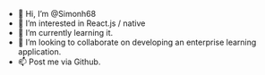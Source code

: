 - 👋 Hi, I’m @Simonh68
- 👀 I’m interested in React.js / native
- 🌱 I’m currently learning it.
- 💞️ I’m looking to collaborate on developing an enterprise learning application.
- 📫 Post me via Github.

<!---
Simonh68/Simonh68 is a ✨ special ✨ repository because its `README.md` (this file) appears on your GitHub profile.
You can click the Preview link to take a look at your changes.
--->

